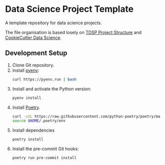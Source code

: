 # Data Science Project Template

A template repository for data science projects.

The file organisation is based losely on [TDSP Project Structure](https://github.com/Azure/Azure-TDSP-ProjectTemplate) and [CookieCutter Data Science](https://github.com/drivendata/cookiecutter-data-science/).

## Development Setup

1. Clone Git repository.
2. Install [pyenv](https://github.com/pyenv/pyenv):
   ```bash
   curl https://pyenv.run | bash
   ```
3. Install and activate the Python version:
   ```bash
   pyenv install
   ```
4. Install [Poetry](https://python-poetry.org/docs/).
   ```bash
   curl -sSL https://raw.githubusercontent.com/python-poetry/poetry/master/get-poetry.py | python
   source $HOME/.poetry/env
   ```
5. Install dependencies
   ```bash
   poetry install
   ```
6. Install the pre-commit Git hooks:
   ```bash
   poetry run pre-commit install
   ```
